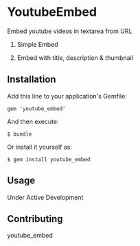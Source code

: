 # YoutubeEmbed

Embed youtube videos in textarea from URL

1. Simple Embed

2. Embed with title, description & thumbnail

## Installation

Add this line to your application's Gemfile:

    gem 'youtube_embed'

And then execute:

    $ bundle

Or install it yourself as:

    $ gem install youtube_embed

## Usage

Under Active Development

## Contributing

youtube_embed